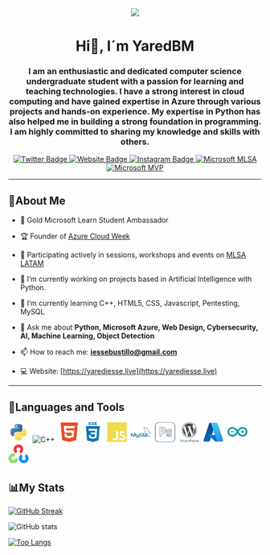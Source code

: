 <div id="header" align="center">
    <img src="https://media.giphy.com/media/qgQUggAC3Pfv687qPC/giphy.gif" width="250" />
    <h1 allign="center"> Hi👋, I´m YaredBM</h1>
    <h3 allign="center">I am an enthusiastic and dedicated computer science undergraduate student with a passion for learning 
        and teaching technologies. I have a strong interest in cloud computing and have gained expertise in Azure through 
        various projects and hands-on experience. My expertise in Python has also helped me in building a strong foundation 
        in programming. I am highly committed to sharing my knowledge and skills with others.</h3>
</div>

<div id="badges" align="center">
    <a href="https://twitter.com/BustilloIesse" target="_blank">
        <img src="https://img.shields.io/website?color=blue&down_color=lightgrey&label=Twitter&logo=twitter&logoColor=blue&style=for-the-badge&up_color=red&up_message=@BustilloIesse&url=https%3A%2F%2Ftwitter.com%2FBustilloIesse" 
            alt="Twitter Badge" />
    </a>
    <a href="https://yarediesse.live/" target="_blank">
        <img src="https://img.shields.io/website?color=green&down_color=lightgrey&label=My%20Website&style=for-the-badge&up_color=blue&up_message=bustilloyared.live&url=https%3A%2F%2Fbustilloyared.live"
            alt="Website Badge" />
    </a>
    <a href="https://www.instagram.com/iesse_mb/" target="_blank">
        <img src="https://img.shields.io/website?color=red&down_color=lightgrey&label=Instagram&logo=Instagram&logoColor=red&style=for-the-badge&up_color=red&up_message=@iess.bm&url=https%3A%2F%2Finstagram.com%2Fiess.bm"
            alt="Instagram Badge" />
    </a>
    <a href="https://mvp.microsoft.com/es-ES/studentambassadors/profile/4bd33019-d470-4058-a2e5-de455170df93" target="_blank">
        <img src="https://img.shields.io/website?color=gold&down_color=lightgrey&label=Microsoft&logo=microsoft&logoColor=white&style=for-the-badge&up_color=gold&up_message=Student%20Ambassador&url=https%3A%2F%2Fstudentambassadors.microsoft.com%2Fes-ES%2Fstudentambassadors%2Fprofile%2F4bd33019-d470-4058-a2e5-de455170df93"
            alt="Microsoft MLSA" />
    </a>
    <a href="https://mvp.microsoft.com/es-ES/MVP/profile/93bcf3eb-3a92-4e56-83e2-2b74f3799f31" target="_blank">
        <img src="https://img.shields.io/website?color=gold&down_color=lightgrey&label=Microsoft&logo=microsoft&logoColor=white&style=for-the-badge&up_color=gold&up_message=Student%20Ambassador&url=https%3A%2F%2Fstudentambassadors.microsoft.com%2Fes-ES%2Fstudentambassadors%2Fprofile%2F4bd33019-d470-4058-a2e5-de455170df93"
            alt="Microsoft MVP" />
    </a>
</div>
                                 
---
<h2>🚀About Me</h2>

- 🏅 Gold Microsoft Learn Student Ambassador

- 🏆 Founder of [Azure Cloud Week](https://www.facebook.com/AzureCloudWeekMLSA)

- 🏃 Participating actively in sessions, workshops and events on [MLSA LATAM](https://www.youtube.com/@microsoftlearnstudentambas5611)

- 🔭 I’m currently working on projects based in Artificial Intelligence with Python.

- 🌱 I’m currently learning C++, HTML5, CSS, Javascript, Pentesting, MySQL

- 💬 Ask me about **Python, Microsoft Azure, Web Design, Cybersecurity, AI, Machine Learning, Object Detection**

- 📫 How to reach me: **iessebustillo@gmail.com**

- 💻 Website: [https://yarediesse.live](https://yarediesse.live)

---

<h2>🔨Languages and Tools</h2>                                 
<div allign="left">
    <img src="https://github.com/devicons/devicon/blob/master/icons/python/python-original.svg" title="Python" alt="Python"
    width="40" height="40"/>&nbsp;
    <img src="https://cdn.jsdelivr.net/gh/devicons/devicon/icons/cplusplus/cplusplus-original.svg" title="C++" alt="C++"
    width="40" height="40"/>&nbsp;
    <img src="https://github.com/devicons/devicon/blob/master/icons/html5/html5-plain.svg" title="HTML5" alt="HTML"
    width="40" height="40"/>&nbsp;
    <img src="https://github.com/devicons/devicon/blob/master/icons/css3/css3-plain-wordmark.svg" title="CSS3" alt="CSS"
    width="40" height="40"/>&nbsp;
    <img src="https://github.com/devicons/devicon/blob/master/icons/javascript/javascript-plain.svg" title="Javascript" alt="Javascript"
    width="40" height="40"/>&nbsp;
    <img src="https://github.com/devicons/devicon/blob/master/icons/mysql/mysql-plain-wordmark.svg" title="MySQL" alt="MySQL"
    width="40" height="40"/>&nbsp;
    <img src="https://github.com/devicons/devicon/blob/master/icons/photoshop/photoshop-line.svg" title="Photoshop" alt="Photoshop"
    width="40" height="40"/>&nbsp;
    <img src="https://github.com/devicons/devicon/blob/master/icons/wordpress/wordpress-original.svg" title="Wordpress" alt="Wordpress"
    width="40" height="40"/>&nbsp;
    <img src="https://github.com/devicons/devicon/blob/master/icons/azure/azure-original.svg" title="Azure" alt="Azure"
    width="40" height="40"/>&nbsp;
    <img src="https://github.com/devicons/devicon/blob/master/icons/arduino/arduino-original.svg" title="Arduino" alt="Arduino"
    width="40" height="40"/>&nbsp;
    <img src="https://github.com/devicons/devicon/blob/master/icons/opencv/opencv-original.svg" title="OpenCV" alt="OpenCV"
    width="40" height="40"/>&nbsp;    
</div>

<h2>📊My Stats</h2>
                          
[![GitHub Streak](https://streak-stats.demolab.com/?user=YaredBM&theme=dark)](https://git.io/streak-stats)
                          
![GitHub stats](https://github-readme-stats.vercel.app/api?username=YaredBM&show_icons=true&theme=radical)
                          
[![Top Langs](https://github-readme-stats.vercel.app/api/top-langs/?username=YaredBM&hide_progress=true)](https://github.com/anuraghazra/github-readme-stats)

                                                                                                                                    
